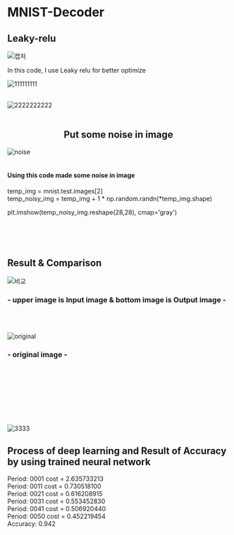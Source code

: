 # MNIST-Decoder

<h2> Leaky-relu </h2>

![캡처](https://user-images.githubusercontent.com/49590432/59349208-08727980-8d54-11e9-96bf-77f272a368b1.PNG)
<p>In this code, I use Leaky relu for better optimize</p>


![111111111](https://user-images.githubusercontent.com/49590432/59329493-f845a480-8d29-11e9-965e-43d61e062811.PNG)<br><br>


![2222222222](https://user-images.githubusercontent.com/49590432/59329497-fa0f6800-8d29-11e9-8519-80875f0d619b.PNG)<br><br>


<h2><center>Put some noise in image</center></h2>

![noise](https://user-images.githubusercontent.com/49590432/59329513-0398d000-8d2a-11e9-8391-4f412df71cc5.png)<br><br>
<p>
  <h4> Using this code made some noise in image</h4> 
  
temp_img = mnist.test.images[2]<br>
temp_noisy_img = temp_img + 1 * np.random.randn(*temp_img.shape)<br>

plt.imshow(temp_noisy_img.reshape(28,28), cmap='gray')<br>
</p>
<br><br><br>
<h2>Result & Comparison</h2>

![비교](https://user-images.githubusercontent.com/49590432/59348927-5fc41a00-8d53-11e9-882f-80649adf4427.png)

<h3> - upper image is Input image & bottom image is Output image - </h3>

<br><br>

![original](https://user-images.githubusercontent.com/49590432/59329521-08f61a80-8d2a-11e9-9e58-bdebab86f5f4.png)

<h3> - original image -</h3>

<br><br><br><br><br><br><br>


![3333](https://user-images.githubusercontent.com/49590432/59332729-e10ab500-8d31-11e9-9250-5c6401fc2642.PNG)


<h2>Process of deep learning and Result of Accuracy by using trained neural network</h2>
Period: 0001 cost = 2.635733213<br>
Period: 0011 cost = 0.730518100<br>
Period: 0021 cost = 0.616208915<br>
Period: 0031 cost = 0.553452830<br>
Period: 0041 cost = 0.506920440<br>
Period: 0050 cost = 0.452219454<br>
Accuracy: 0.942
